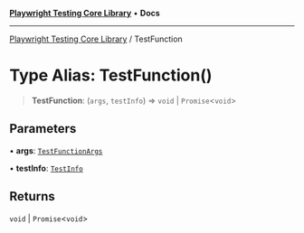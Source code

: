 [**Playwright Testing Core Library**](../README.md) • **Docs**

***

[Playwright Testing Core Library](../README.md) / TestFunction

# Type Alias: TestFunction()

> **TestFunction**: (`args`, `testInfo`) => `void` \| `Promise`\<`void`\>

## Parameters

• **args**: [`TestFunctionArgs`](TestFunctionArgs.md)

• **testInfo**: [`TestInfo`](../interfaces/TestInfo.md)

## Returns

`void` \| `Promise`\<`void`\>
